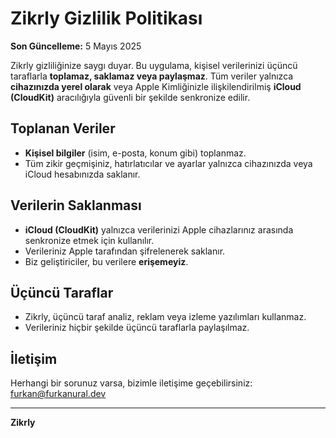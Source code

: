 # Zikrly Gizlilik Politikası

**Son Güncelleme:** 5 Mayıs 2025

Zikrly gizliliğinize saygı duyar. Bu uygulama, kişisel verilerinizi üçüncü taraflarla **toplamaz, saklamaz veya paylaşmaz**. Tüm veriler yalnızca **cihazınızda yerel olarak** veya Apple Kimliğinizle ilişkilendirilmiş **iCloud (CloudKit)** aracılığıyla güvenli bir şekilde senkronize edilir.

## Toplanan Veriler
- **Kişisel bilgiler** (isim, e-posta, konum gibi) toplanmaz.
- Tüm zikir geçmişiniz, hatırlatıcılar ve ayarlar yalnızca cihazınızda veya iCloud hesabınızda saklanır.

## Verilerin Saklanması
- **iCloud (CloudKit)** yalnızca verilerinizi Apple cihazlarınız arasında senkronize etmek için kullanılır.
- Verileriniz Apple tarafından şifrelenerek saklanır.
- Biz geliştiriciler, bu verilere **erişemeyiz**.

## Üçüncü Taraflar
- Zikrly, üçüncü taraf analiz, reklam veya izleme yazılımları kullanmaz.
- Verileriniz hiçbir şekilde üçüncü taraflarla paylaşılmaz.

## İletişim
Herhangi bir sorunuz varsa, bizimle iletişime geçebilirsiniz: [furkan@furkanural.dev](mailto:furkan@furkanural.dev)

---

**Zikrly**
